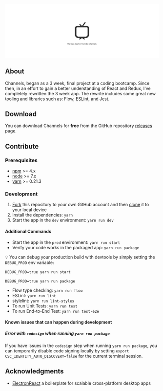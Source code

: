 ![Channels](internals/img/repo-banner.png)

## About

Channels, began as a 3 week, final project at a coding bootcamp. Since then, in an effort to gain a better understanding of React and Redux, I've completely rewritten the 3 week app. The rewrite includes some great new tooling and libraries such as: Flow, ESLint, and Jest.

## Download

You can download Channels for **free** from the GitHub repository [releases](https://github.com/BuckyMaler/channels/releases) page.

## Contribute

### Prerequisites

- [npm](https://www.npmjs.com/get-npm) >= 4.x
- [node](https://nodejs.org/en/download/) >= 7.x
- [yarn](https://yarnpkg.com/en/docs/install) >= 0.21.3

### Development

1. [Fork](https://help.github.com/articles/fork-a-repo/) this repository to your own GitHub account and then [clone](https://help.github.com/articles/cloning-a-repository/) it to your local device
2. Install the dependencies: `yarn`
3. Start the app in the `dev` environment: `yarn run dev`

#### Additional Commands

- Start the app in the `prod` environment: `yarn run start`
- Verify your code works in the packaged app: `yarn run package`

💡 You can debug your production build with devtools by simply setting the `DEBUG_PROD` env variable:
```
DEBUG_PROD=true yarn run start
```
```
DEBUG_PROD=true yarn run package
```

- Flow type checking: `yarn run flow`
- ESLint: `yarn run lint`
- stylelint: `yarn run lint-styles`
- To run Unit Tests: `yarn run test`
- To run End-to-End Test: `yarn run test-e2e`

#### Known issues that can happen during development

##### Error with `codesign` when running `yarn run package`

If you have issues in the `codesign` step when running `yarn run package`, you can temporarily disable code signing locally by setting `export CSC_IDENTITY_AUTO_DISCOVERY=false` for the current terminal session.

## Acknowledgments

- [ElectronReact](https://github.com/chentsulin/electron-react-boilerplate) a boilerplate for scalable cross-platform desktop apps
